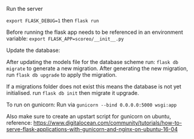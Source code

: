 Run the server

`export FLASK_DEBUG=1`
then
`flask run`

Before running the flask app needs to be referenced in an environment variable: `export FLASK_APP=scoreo/__init__.py`

Update the database:

After updating the models file for the database scheme run: `flask db migrate` to generate a new migration.
After generating the new migration, run `flask db upgrade` to apply the migration.

If a migrations folder does not exist this means the database is not yet initialised. run `flask db init` then migrate it upgrade.

To run on gunicorn: Run via `gunicorn --bind 0.0.0.0:5000 wsgi:app`

Also make sure to create an upstart script for gunicorn on ubuntu, reference: 
https://www.digitalocean.com/community/tutorials/how-to-serve-flask-applications-with-gunicorn-and-nginx-on-ubuntu-16-04
